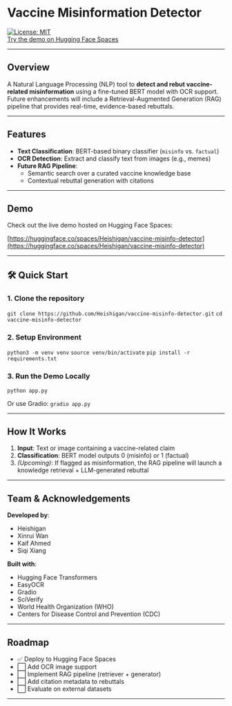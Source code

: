 # Vaccine Misinformation Detector

[![License: MIT](https://img.shields.io/badge/License-MIT-blue.svg)](#license)  
[Try the demo on Hugging Face Spaces](https://huggingface.co/spaces/Heishigan/vaccine-misinfo-detector)

---

## Overview

A Natural Language Processing (NLP) tool to **detect and rebut vaccine-related misinformation** using a fine-tuned BERT model with OCR support. Future enhancements will include a Retrieval-Augmented Generation (RAG) pipeline that provides real-time, evidence-based rebuttals.

---

## Features

- **Text Classification**: BERT-based binary classifier (`misinfo` vs. `factual`)
- **OCR Detection**: Extract and classify text from images (e.g., memes)
- **Future RAG Pipeline**:
  - Semantic search over a curated vaccine knowledge base
  - Contextual rebuttal generation with citations

---

##  Demo

Check out the live demo hosted on Hugging Face Spaces:

 [https://huggingface.co/spaces/Heishigan/vaccine-misinfo-detector](https://huggingface.co/spaces/Heishigan/vaccine-misinfo-detector)

---

## 🛠️ Quick Start

### 1. Clone the repository
```git clone https://github.com/Heishigan/vaccine-misinfo-detector.git```
```cd vaccine-misinfo-detector```


### 2. Setup Environment
```python3 -m venv venv```
```source venv/bin/activate```
```pip install -r requirements.txt```


### 3. Run the Demo Locally
```python app.py```

Or use Gradio:
```gradio app.py```

---

## How It Works

1. **Input**: Text or image containing a vaccine-related claim
2. **Classification**: BERT model outputs 0 (misinfo) or 1 (factual)
3. *(Upcoming)*: If flagged as misinformation, the RAG pipeline will launch a knowledge retrieval + LLM-generated rebuttal

---

## Team & Acknowledgements

**Developed by**:
- Heishigan
- Xinrui Wan
- Kaif Ahmed
- Siqi Xiang

**Built with**:
- Hugging Face Transformers
- EasyOCR
- Gradio
- SciVerify
- World Health Organization (WHO)
- Centers for Disease Control and Prevention (CDC)

---

## Roadmap

- ✅ Deploy to Hugging Face Spaces
- ⬜ Add OCR image support
- ⬜ Implement RAG pipeline (retriever + generator)
- ⬜ Add citation metadata to rebuttals
- ⬜ Evaluate on external datasets

---

